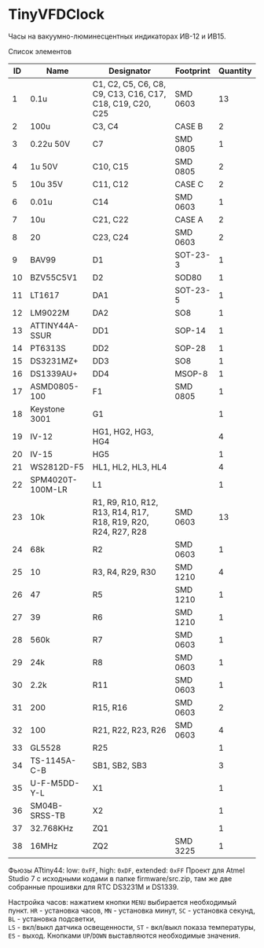 # TinyVFDClock

Часы на вакуумно-люминесцентных индикаторах ИВ-12 и ИВ15.

Список элементов

|ID|Name|Designator|Footprint|Quantity|
|--|----|----------|---------|--------|
|1|0.1u|C1, C2, C5, C6, C8, C9, C13, C16, C17, C18, C19, C20, C25|SMD 0603|13|
|2|100u|C3, C4|CASE B|2|
|3|0.22u 50V|C7|SMD 0805|1|
|4|1u 50V|C10, C15|SMD 0805|2|
|5|10u 35V|C11, C12|CASE C|2|
|6|0.01u|C14|SMD 0603|1|
|7|10u|C21, C22|CASE A|2|
|8|20|C23, C24|SMD 0603|2|
|9|BAV99|D1|SOT-23-3|1|
|10|BZV55C5V1|D2|SOD80|1|
|11|LT1617|DA1|SOT-23-5|1|
|12|LM9022M|DA2|SO8|1|
|13|ATTINY44A-SSUR|DD1|SOP-14|1|
|14|PT6313S|DD2|SOP-28|1|
|15|DS3231MZ+|DD3|SO8|1|
|16|DS1339AU+|DD4|MSOP-8|1|
|17|ASMD0805-100|F1|SMD 0805|1|
|18|Keystone 3001|G1| |1|
|19|IV-12|HG1, HG2, HG3, HG4| |4|
|20|IV-15|HG5| |1|
|21|WS2812D-F5|HL1, HL2, HL3, HL4| |4|
|22|SPM4020T-100M-LR|L1| |1|
|23|10k|R1, R9, R10, R12, R13, R14, R17, R18, R19, R20, R24, R27, R28|SMD 0603|13|
|24|68k|R2|SMD 0603|1|
|25|10|R3, R4, R29, R30|SMD 1210|4|
|26|47|R5|SMD 1210|1|
|27|39|R6|SMD 1210|1|
|28|560k|R7|SMD 0603|1|
|29|24k|R8|SMD 0603|1|
|30|2.2k|R11|SMD 0603|1|
|31|200|R15, R16|SMD 0603|2|
|32|100|R21, R22, R23, R26|SMD 0603|4|
|33|GL5528|R25| |1|
|34|TS-1145A-C-B|SB1, SB2, SB3| |3|
|35|U-F-M5DD-Y-L|X1| |1|
|36|SM04B-SRSS-TB|X2| |1|
|37|32.768KHz|ZQ1| |1|
|38|16MHz|ZQ2|SMD 3225|1|

Фьюзы ATtiny44: low: `0xFF`, high: `0xDF`, extended: `0xFF`
Проект для Atmel Studio 7 с исходными кодами в папке firmware/src.zip, там же две собранные прошивки для RTC DS3231M и DS1339.

Настройка часов: нажатием кнопки `MENU` выбирается необходимый пункт.
`HR` - установка часов, 
`MN` - установка минут, 
`SC` - установка секунд, 
`BL` - установка подсветки,  
`LS` - вкл/выкл датчика освещенности, 
`ST` - вкл/выкл показа температуры, 
`ES` - выход. 
Кнопками `UP`/`DOWN` выставляются необходимые значения.


